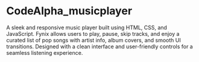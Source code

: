 # CodeAlpha_musicplayer
A sleek and responsive music player built using HTML, CSS, and JavaScript. Fynix allows users to play, pause, skip tracks, and enjoy a curated list of pop songs with artist info, album covers, and smooth UI transitions. Designed with a clean interface and user-friendly controls for a seamless listening experience.
